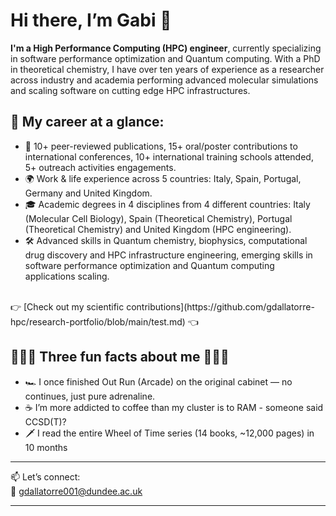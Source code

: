 # Hi there, I’m **Gabi** 👋  

**I'm a High Performance Computing (HPC) engineer**, currently specializing in software performance optimization and Quantum computing. With a PhD in theoretical chemistry, I have over ten years of experience as a researcher across industry and academia performing advanced molecular simulations and scaling software on cutting edge HPC infrastructures. 

## 💼 My career at a glance:

- 🚀 10+ peer-reviewed publications, 15+ oral/poster contributions to international conferences, 10+ international training schools attended, 5+ outreach activities engagements.  
- 🌍 Work & life experience across 5 countries: Italy, Spain, Portugal, Germany and United Kingdom. 
- 🎓 Academic degrees in 4 disciplines from 4 different countries: Italy (Molecular Cell Biology), Spain (Theoretical Chemistry), Portugal (Theoretical Chemistry) and United Kingdom (HPC engineering).  
- 🛠️ Advanced skills in Quantum chemistry, biophysics, computational drug discovery and HPC infrastructure engineering, emerging skills in software performance optimization and Quantum computing applications scaling.  
<br>  
👉 [Check out my scientific contributions](https://github.com/gdallatorre-hpc/research-portfolio/blob/main/test.md) 👈   


## 🎉🎉🎉 Three fun facts about me 🎉🎉🎉  

- 🏎️ I once finished Out Run (Arcade) on the original cabinet — no continues, just pure adrenaline.  
- ☕ I’m more addicted to coffee than my cluster is to RAM - someone said CCSD(T)?  
- 🗡️ I read the entire Wheel of Time series (14 books, ~12,000 pages) in 10 months  

---

📫 Let’s connect:  
📧 gdallatorre001@dundee.ac.uk  

---






<!--
**gdallatorre-hpc/gdallatorre-hpc** is a ✨ _special_ ✨ repository because its `README.md` (this file) appears on your GitHub profile.

Here are some ideas to get you started:

- 🔭 I’m currently working on ...
- 🌱 I’m currently learning ...
- 👯 I’m looking to collaborate on ...
- 🤔 I’m looking for help with ...
- 💬 Ask me about ...
- 📫 How to reach me: ...
- 😄 Pronouns: ...
- ⚡ Fun fact: ...
-->
